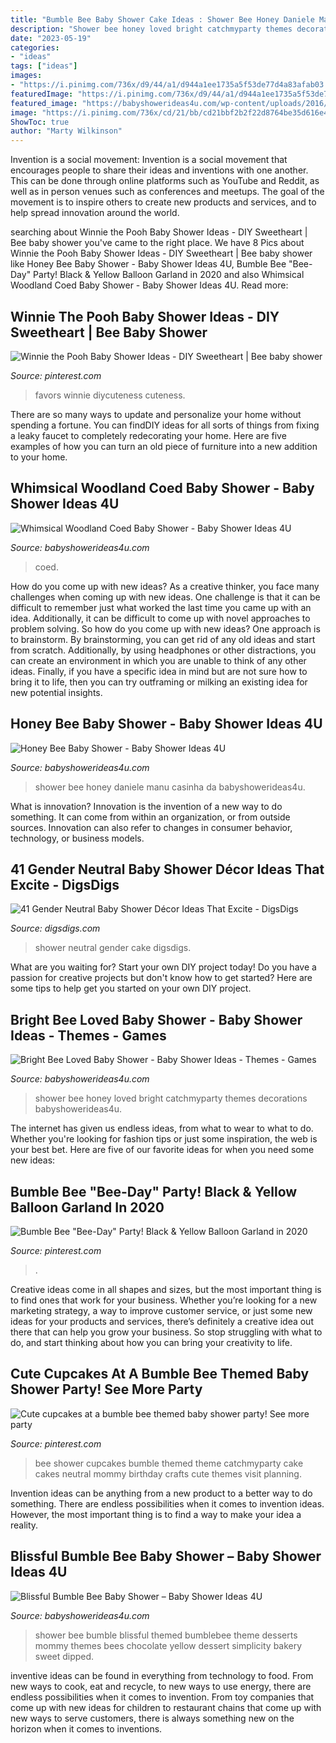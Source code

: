 ```yaml
---
title: "Bumble Bee Baby Shower Cake Ideas : Shower Bee Honey Daniele Manu Casinha Da Babyshowerideas4u"
description: "Shower bee honey loved bright catchmyparty themes decorations babyshowerideas4u"
date: "2023-05-19"
categories:
- "ideas"
tags: ["ideas"]
images:
- "https://i.pinimg.com/736x/d9/44/a1/d944a1ee1735a5f53de77d4a83afab03.jpg"
featuredImage: "https://i.pinimg.com/736x/d9/44/a1/d944a1ee1735a5f53de77d4a83afab03.jpg"
featured_image: "https://babyshowerideas4u.com/wp-content/uploads/2016/08/Blissful-Bumble-Bee-Baby-Shower-Cakepop-Desserts.jpg"
image: "https://i.pinimg.com/736x/cd/21/bb/cd21bbf2b2f22d8764be35d616e4488c.jpg"
ShowToc: true
author: "Marty Wilkinson"
---
```



Invention is a social movement:
Invention is a social movement that encourages people to share their ideas and inventions with one another. This can be done through online platforms such as YouTube and Reddit, as well as in person venues such as conferences and meetups. The goal of the movement is to inspire others to create new products and services, and to help spread innovation around the world.

	

		
searching about Winnie the Pooh Baby Shower Ideas - DIY Sweetheart | Bee baby shower you've came to the right place. We have 8 Pics about Winnie the Pooh Baby Shower Ideas - DIY Sweetheart | Bee baby shower like Honey Bee Baby Shower - Baby Shower Ideas 4U, Bumble Bee &quot;Bee-Day&quot; Party! Black &amp; Yellow Balloon Garland in 2020 and also Whimsical Woodland Coed Baby Shower - Baby Shower Ideas 4U. Read more:
		
    
## Winnie The Pooh Baby Shower Ideas - DIY Sweetheart | Bee Baby Shower

<img loading=lazy src="https://i.pinimg.com/736x/cd/21/bb/cd21bbf2b2f22d8764be35d616e4488c.jpg" onerror="this.onerror=null;this.src='https://tse1.mm.bing.net/th?id=OIP.5t3kPT8VqTQELatJK601CgHaJ4&amp;pid=15.1';" alt="Winnie the Pooh Baby Shower Ideas - DIY Sweetheart | Bee baby shower">

_Source: pinterest.com_

>favors winnie diycuteness cuteness. 

	

There are so many ways to update and personalize your home without spending a fortune. You can findDIY ideas for all sorts of things from fixing a leaky faucet to completely redecorating your home. Here are five examples of how you can turn an old piece of furniture into a new addition to your home.

    
## Whimsical Woodland Coed Baby Shower - Baby Shower Ideas 4U

<img loading=lazy src="https://babyshowerideas4u.com/wp-content/uploads/2016/10/Whimsical-Woodland-Coed-Baby-Shower-Golden-Trees.jpg" onerror="this.onerror=null;this.src='https://tse3.mm.bing.net/th?id=OIP.7e3c9ydOkhVs2foEPSIyYgHaJ3&amp;pid=15.1';" alt="Whimsical Woodland Coed Baby Shower - Baby Shower Ideas 4U">

_Source: babyshowerideas4u.com_

>coed. 

	

How do you come up with new ideas?
As a creative thinker, you face many challenges when coming up with new ideas. One challenge is that it can be difficult to remember just what worked the last time you came up with an idea. Additionally, it can be difficult to come up with novel approaches to problem solving.  So how do you come up with new ideas? 
One approach is to brainstorm. By brainstorming, you can get rid of any old ideas and start from scratch. Additionally, by using headphones or other distractions, you can create an environment in which you are unable to think of any other ideas. Finally, if you have a specific idea in mind but are not sure how to bring it to life, then you can try outframing or milking an existing idea for new potential insights.

    
## Honey Bee Baby Shower - Baby Shower Ideas 4U

<img loading=lazy src="https://www.babyshowerideas4u.com/wp-content/uploads/2014/02/Honey-Bee-Baby-Shower.jpg" onerror="this.onerror=null;this.src='https://tse4.mm.bing.net/th?id=OIP.0B8IU-cf_GMinxTw1BWxdQHaLZ&amp;pid=15.1';" alt="Honey Bee Baby Shower - Baby Shower Ideas 4U">

_Source: babyshowerideas4u.com_

>shower bee honey daniele manu casinha da babyshowerideas4u. 

	

What is innovation?
Innovation is the invention of a new way to do something. It can come from within an organization, or from outside sources. Innovation can also refer to changes in consumer behavior, technology, or business models.

    
## 41 Gender Neutral Baby Shower Décor Ideas That Excite - DigsDigs

<img loading=lazy src="https://www.digsdigs.com/photos/cake-for-a-gender-neutral-baby-shower.jpg" onerror="this.onerror=null;this.src='https://tse1.mm.bing.net/th?id=OIP.l6QYr9AvtKiO9Mmdj90npgHaLH&amp;pid=15.1';" alt="41 Gender Neutral Baby Shower Décor Ideas That Excite - DigsDigs">

_Source: digsdigs.com_

>shower neutral gender cake digsdigs. 

	

What are you waiting for? Start your own DIY project today!
Do you have a passion for creative projects but don't know how to get started? Here are some tips to help get you started on your own DIY project.

    
## Bright Bee Loved Baby Shower - Baby Shower Ideas - Themes - Games

<img loading=lazy src="http://www.babyshowerideas4u.com/wp-content/uploads/2016/08/Bright-Bee-Loved-Baby-Shower-Honey-Comb.jpg" onerror="this.onerror=null;this.src='https://tse3.mm.bing.net/th?id=OIP.HBzuFGZunRYx_SiF5DCwRQHaLG&amp;pid=15.1';" alt="Bright Bee Loved Baby Shower - Baby Shower Ideas - Themes - Games">

_Source: babyshowerideas4u.com_

>shower bee honey loved bright catchmyparty themes decorations babyshowerideas4u. 

	

The internet has given us endless ideas, from what to wear to what to do. Whether you're looking for fashion tips or just some inspiration, the web is your best bet. Here are five of our favorite ideas for when you need some new ideas: 

    
## Bumble Bee &quot;Bee-Day&quot; Party! Black &amp; Yellow Balloon Garland In 2020

<img loading=lazy src="https://i.pinimg.com/736x/d2/6d/0e/d26d0eaa84465c816b57ccb7317aed24.jpg" onerror="this.onerror=null;this.src='https://tse2.mm.bing.net/th?id=OIP.oYdwoyYnUV7g9Ee6wj8dngHaHa&amp;pid=15.1';" alt="Bumble Bee &quot;Bee-Day&quot; Party! Black &amp; Yellow Balloon Garland in 2020">

_Source: pinterest.com_

>. 

	

Creative ideas come in all shapes and sizes, but the most important thing is to find ones that work for your business. Whether you’re looking for a new marketing strategy, a way to improve customer service, or just some new ideas for your products and services, there’s definitely a creative idea out there that can help you grow your business. So stop struggling with what to do, and start thinking about how you can bring your creativity to life.

    
## Cute Cupcakes At A Bumble Bee Themed Baby Shower Party! See More Party

<img loading=lazy src="https://i.pinimg.com/736x/d9/44/a1/d944a1ee1735a5f53de77d4a83afab03.jpg" onerror="this.onerror=null;this.src='https://tse3.mm.bing.net/th?id=OIP.uT-58VwDuu2byH19PA-_5QHaJ3&amp;pid=15.1';" alt="Cute cupcakes at a bumble bee themed baby shower party! See more party">

_Source: pinterest.com_

>bee shower cupcakes bumble themed theme catchmyparty cake cakes neutral mommy birthday crafts cute themes visit planning. 

	

Invention ideas can be anything from a new product to a better way to do something. There are endless possibilities when it comes to invention ideas. However, the most important thing is to find a way to make your idea a reality.

    
## Blissful Bumble Bee Baby Shower – Baby Shower Ideas 4U

<img loading=lazy src="https://babyshowerideas4u.com/wp-content/uploads/2016/08/Blissful-Bumble-Bee-Baby-Shower-Cakepop-Desserts.jpg" onerror="this.onerror=null;this.src='https://tse4.mm.bing.net/th?id=OIP.YajQ5ThZ15TTRIKWEPQfHgAAAA&amp;pid=15.1';" alt="Blissful Bumble Bee Baby Shower – Baby Shower Ideas 4U">

_Source: babyshowerideas4u.com_

>shower bee bumble blissful themed bumblebee theme desserts mommy themes bees chocolate yellow dessert simplicity bakery sweet dipped. 

	

inventive ideas can be found in everything from technology to food. From new ways to cook, eat and recycle, to new ways to use energy, there are endless possibilities when it comes to invention. From toy companies that come up with new ideas for children to restaurant chains that come up with new ways to serve customers, there is always something new on the horizon when it comes to inventions.

